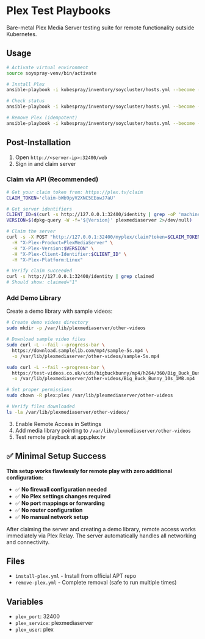 # Plex Test Playbooks

Bare-metal Plex Media Server testing suite for remote functionality outside Kubernetes.

## Usage

```bash
# Activate virtual environment
source soyspray-venv/bin/activate

# Install Plex
ansible-playbook -i kubespray/inventory/soycluster/hosts.yml --become --become-user=root --user ubuntu playbooks/plex_test/install-plex.yml --tags plex -l kube_node[0]

# Check status
ansible-playbook -i kubespray/inventory/soycluster/hosts.yml --become --become-user=root --user ubuntu playbooks/plex_test/check-plex.yml --tags plex -l kube_node[0]

# Remove Plex (idempotent)
ansible-playbook -i kubespray/inventory/soycluster/hosts.yml --become --become-user=root --user ubuntu playbooks/plex_test/remove-plex.yml --tags plex -l kube_node[0]
```

## Post-Installation

1. Open `http://<server-ip>:32400/web`
2. Sign in and claim server

### Claim via API (Recommended)

```bash
# Get your claim token from: https://plex.tv/claim
CLAIM_TOKEN='claim-bWb9pyV2XNC5EEowJ7aU'

# Get server identifiers
CLIENT_ID=$(curl -s http://127.0.0.1:32400/identity | grep -oP 'machineIdentifier="\K[^"]+')
VERSION=$(dpkg-query -W -f='${Version}' plexmediaserver 2>/dev/null)

# Claim the server
curl -s -X POST "http://127.0.0.1:32400/myplex/claim?token=$CLAIM_TOKEN" \
  -H "X-Plex-Product=PlexMediaServer" \
  -H "X-Plex-Version:$VERSION" \
  -H "X-Plex-Client-Identifier:$CLIENT_ID" \
  -H "X-Plex-Platform:Linux"

# Verify claim succeeded
curl -s http://127.0.0.1:32400/identity | grep claimed
# Should show: claimed="1"
```

### Add Demo Library

Create a demo library with sample videos:

```bash
# Create demo videos directory
sudo mkdir -p /var/lib/plexmediaserver/other-videos

# Download sample video files
sudo curl -L --fail --progress-bar \
  https://download.samplelib.com/mp4/sample-5s.mp4 \
  -o /var/lib/plexmediaserver/other-videos/sample-5s.mp4

sudo curl -L --fail --progress-bar \
  https://test-videos.co.uk/vids/bigbuckbunny/mp4/h264/360/Big_Buck_Bunny_360_10s_1MB.mp4 \
  -o /var/lib/plexmediaserver/other-videos/Big_Buck_Bunny_10s_1MB.mp4

# Set proper permissions
sudo chown -R plex:plex /var/lib/plexmediaserver/other-videos

# Verify files downloaded
ls -la /var/lib/plexmediaserver/other-videos/
```

3. Enable Remote Access in Settings
4. Add media library pointing to `/var/lib/plexmediaserver/other-videos`
5. Test remote playback at app.plex.tv

## ✅ Minimal Setup Success

**This setup works flawlessly for remote play with zero additional configuration:**

- ✅ **No firewall configuration needed**
- ✅ **No Plex settings changes required**
- ✅ **No port mappings or forwarding**
- ✅ **No router configuration**
- ✅ **No manual network setup**

After claiming the server and creating a demo library, remote access works immediately via Plex Relay. The server automatically handles all networking and connectivity.

## Files

- `install-plex.yml` - Install from official APT repo
- `remove-plex.yml` - Complete removal (safe to run multiple times)

## Variables

- `plex_port`: 32400
- `plex_service`: plexmediaserver
- `plex_user`: plex
